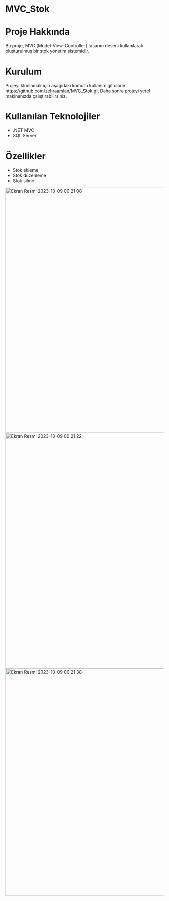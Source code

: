 # MVC_Stok

# Proje Hakkında
Bu proje, MVC (Model-View-Controller) tasarım deseni kullanılarak oluşturulmuş bir stok yönetim sistemidir.

# Kurulum
Projeyi klonlamak için aşağıdaki komutu kullanın:  git clone https://github.com/zehraarslan/MVC_Stok.git
Daha sonra projeyi yerel makinanızda çalıştırabilirsiniz.

# Kullanılan Teknolojiler
- .NET MVC
- SQL Server

# Özellikler
- Stok ekleme
- Stok düzenleme
- Stok silme

<img width="778" alt="Ekran Resmi 2023-10-09 00 21 08" src="https://github.com/zehraarslan/MVC_Stok/assets/48572250/08b6917b-6716-463e-971b-bf9d912e3235">

<img width="750" alt="Ekran Resmi 2023-10-09 00 21 22" src="https://github.com/zehraarslan/MVC_Stok/assets/48572250/e74ae21d-3d5e-47e2-a7c6-a17553388850">

<img width="722" alt="Ekran Resmi 2023-10-09 00 21 38" src="https://github.com/zehraarslan/MVC_Stok/assets/48572250/fc443d8e-2b31-4e03-9993-8f89fd629f57">
